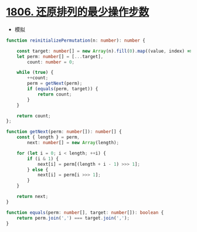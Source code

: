 
# [1806. 还原排列的最少操作步数](https://leetcode-cn.com/problems/minimum-number-of-operations-to-reinitialize-a-permutation/)

- 模拟

```typescript
function reinitializePermutation(n: number): number {

    const target: number[] = new Array(n).fill(0).map((value, index) => index);
    let perm: number[] = [...target],
        count: number = 0;

    while (true) {
        ++count;
        perm = getNext(perm);
        if (equals(perm, target)) {
            return count;
        }
    }

    return count;
};

function getNext(perm: number[]): number[] {
    const { length } = perm,
        next: number[] = new Array(length);

    for (let i = 0; i < length; ++i) {
        if (i & 1) {
            next[i] = perm[(length + i - 1) >>> 1];
        } else {
            next[i] = perm[i >>> 1];
        }
    }

    return next;
}

function equals(perm: number[], target: number[]): boolean {
    return perm.join(',') === target.join(',');
}
```
